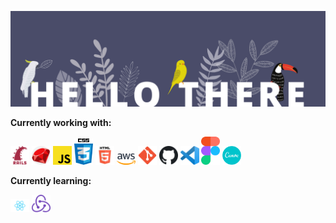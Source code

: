 ![](images/banner.png)

**Currently working with:**

<img src="images/rails.png" alt="rails" width="30"/>
<img src="images/ruby.png" alt="ruby" width="30"/>
<img src="images/javascript.png" alt="JS" width="30"/>
<img src="images/css3.png" alt="CSS" width="30"/>
<img src="images/html.png" alt="HTML" width="30"/>
<img src="images/aws.png" alt="AWS" width="30"/>
<img src="images/git.png" alt="Git" width="30"/>
<img src="images/github.png" alt="Github" width="30"/>
<img src="images/vscode.png" alt="VScode" width="30"/>
<img src="images/figma.svg" alt="Figma" width="30"/>
<img src="images/canva.png" alt="Canva" width="30"/>

**Currently learning:**

<img src="images/react.png" alt="React" width="30"/>
<img src="images/redux.png" alt="Redux" width="30"/>